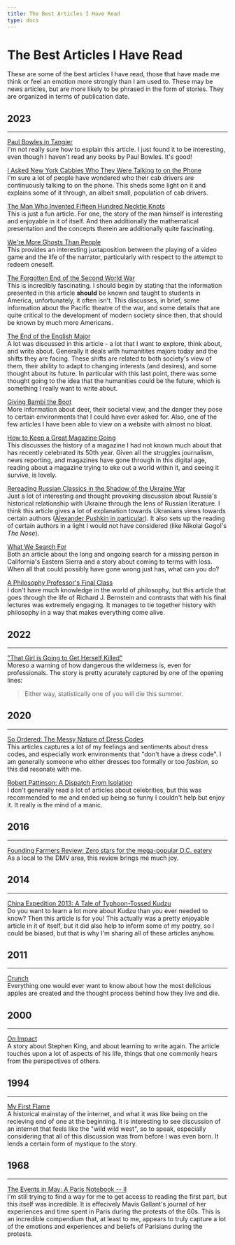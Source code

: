 ```yaml
---
title: The Best Articles I Have Read
type: docs
---
```


# The Best Articles I Have Read 

These are some of the best articles I have read, those that have made me think or feel an emotion
more strongly than I am used to. These may be news articles, but are more likely to be phrased in the
form of stories. They are organized in terms of publication date.


## 2023
___
[Paul Bowles in Tangier](https://www.theparisreview.org/blog/2023/11/21/paul-bowles-in-tangier/)  
I'm not really sure how to explain this article. I just found it to be interesting, even though I haven't read any books by Paul Bowles. It's good!

[I Asked New York Cabbies Who They Were Talking to on the Phone](https://www.vice.com/en/article/exq85k/who-the-hell-are-taxi-drivers-always-talking-to-on-the-phone-1117)  
I'm sure a lot of people have wondered who their cab drivers are continuously talking to on the phone. This sheds some light on it and explains some of it through, an albeit small, population of cab drivers.

[The Man Who Invented Fifteen Hundred Necktie Knots](https://www.newyorker.com/culture/annals-of-inquiry/the-man-who-invented-fifteen-hundred-necktie-knots)  
This is just a fun article. For one, the story of the man himself is interesting and enjoyable in it of itself. And then additionally the mathematical presentation and the concepts therein are additionally quite fascinating.

[We're More Ghosts Than People](https://www.theparisreview.org/blog/2023/10/16/were-more-ghosts-than-people/)  
This provides an interesting juxtaposition between the playing of a video game and the life of the narrator, particularly with respect to the attempt to redeem oneself.

[The Forgotten End of the Second World War](https://www.spectator.co.uk/article/the-forgotten-end-of-the-second-world-war/)  
This is incredibly fascinating. I should begin by stating that the information presented in this article **should** be known and taught to students in America, unfortunately, it often isn't. This discusses, in brief, some information about the Pacific theatre of the war, and some details that are quite critical to the development of modern society since then, that should be known by much more Americans.

[The End of the English Major](https://www.newyorker.com/magazine/2023/03/06/the-end-of-the-english-major?utm_source=pocket_saves)  
A lot was discussed in this article - a lot that I want to explore, think about, and write about. Generally it
deals with humanitites majors today and the shifts they are facing. These shifts are related to both society's view of them,
their ability to adapt to changing interests (and desires), and some thought about its future. In particular with this last
point, there was some thought going to the idea that the humanities could be the future, which is something I really want
to write about.

[Giving Bambi the Boot](https://hakaimagazine.com/features/giving-bambi-the-boot/?utm_source=pocket_saves)  
More information about deer, their societal view, and the danger they pose to certain environments that I could have ever 
asked for. Also, one of the few articles I have been able to view on a website with almost no bloat.

[How to Keep a Great Magazine Going](https://www.texasmonthly.com/the-stand-up-desk/how-texas-monthly-magazine-kept-publishing-50-year-anniversary/?utm_source=pocket_saves)  
This discusses the history of a magazine I had not known much about that has recently celebrated its 50th year. Given
all the struggles journalism, news reporting, and magazines have gone through in this digital age, reading about a 
magazine trying to eke out a world within it, and seeing it survive, is lovely.  

[Rereading Russian Classics in the Shadow of the Ukraine War](https://www.newyorker.com/magazine/2023/01/30/rereading-russian-classics-in-the-shadow-of-the-ukraine-war?utm_source=pocket_saves)  
Just a lot of interesting and thought provoking discussion about Russia's historical relationship with Ukraine
through the lens of Russian literature. I think this article gives a lot of explanation towards Ukranians views towards
certain authors ([Alexander Pushkin in particular](https://en.wikipedia.org/wiki/Demolition_of_monuments_to_Alexander_Pushkin_in_Ukraine)).
It also sets up the reading of certain authors in a light I would not have considered (like Nikolai Gogol's *The Nose*).

[What We Search For](http://www.alpinist.com/doc/web23w/wfeature-a80-full-value-what-we-search-for?utm_source=pocket_saves)  
Both an article about the long and ongoing search for a missing person in California's Eastern Sierra and a story about
coming to terms with loss. When all that could possibly have gone wrong just has, what can you do?  

[A Philosophy Professor's Final Class](https://www.newyorker.com/culture/annals-of-inquiry/a-philosophy-professors-final-class?utm_source=pocket_saves)  
I don't have much knowledge in the world of philosophy, but this article that goes through the life of Richard J.
Bernstein and contrasts that with his final lectures was extremely engaging. It manages to tie together history with
philosophy in a way that makes everything come alive.

## 2022
___
["That Girl is Going to Get Herself Killed"](https://longreads.com/2022/11/15/death-in-national-parks/)  
Moreso a warning of how dangerous the wilderness is, even for professionals. The story is pretty acurately captured
by one of the opening lines:
> Either way, statistically one of you will die this summer.  

## 2020
___
[So Ordered: The Messy Nature of Dress Codes](https://dieworkwear.com/2020/08/13/so-ordered-the-messy-nature-of-dress-codes/)  
This articles captures a lot of my feelings and sentiments about dress codes, and especially work environments that 
"don't have a dress code". I am generally someone who either dresses too formally or too *fashion*, so this did 
resonate with me.  

[Robert Pattinson: A Dispatch From Isolation](https://www.gq.com/story/robert-pattinson-on-batman-tenet-isolation-june-cover)  
I don't generally read a lot of articles about celebrities, but this was recommended to me and ended up being so funny
I couldn't help but enjoy it. It really is the mind of a manic.  

## 2016
___
[Founding Farmers Review: Zero stars for the mega-popular D.C. eatery](https://www.washingtonpost.com/lifestyle/food/founding-farmers-review-where-the-biggest-temptation-is-to-leave/2016/06/01/76b2c844-204e-11e6-9e7f-57890b612299_story.html)  
As a local to the DMV area, this review brings me much joy.

## 2014
___
[China Expedition 2013: A Tale of Typhoon-Tossed Kudzu](https://nmnh.typepad.com/the_plant_press/2014/05/china-expedition-2013-a-tale-of-typhoon-tossed-kudzu-by-ashley-n-egan.html)  
Do you want to learn a lot more about Kudzu than you ever needed to know? Then this article is for you! This actually 
was a pretty enjoyable article in it of itself, but it did also help to inform some of my poetry, so I could be biased,
but that is why I'm sharing all of these articles anyhow.

## 2011
___  
[Crunch](https://www.newyorker.com/magazine/2011/11/21/crunch)  
Everything one would ever want to know about how the most delicious apples are created and the thought process
behind how they live and die.

## 2000
___
[On Impact](https://www.newyorker.com/magazine/2000/06/19/on-impact?intcid=inline_amp&utm_source=pocket_saves)    
A story about Stephen King, and about learning to write again. The article touches upon a lot of aspects of his life,
things that one commonly hears from the perspectives of others.

## 1994
___
[My First Flame](https://www.newyorker.com/magazine/1994/06/06/my-first-flame)   
A historical mainstay of the internet, and what it was like being on the recieving end of one at the beginning. It is
interesting to see discussion of an internet that feels like the "wild wild west", so to speak, especially considering 
that all of this discussion was from before I was even born. It lends a certain form of mystique to the story.

## 1968
___
[The Events in May: A Paris Notebook -- II](https://www.newyorker.com/magazine/1968/09/21/the-events-in-may-a-paris-notebook-ii)  
I'm still trying to find a way for me to get access to reading the first part, but this itself was incredible. It is
effecively Mavis Gallant's journal of her experiences and time spent in Paris during the protests of the 60s. This is an 
incredible compendium that, at least to me, appears to truly capture a lot of the emotions and experiences and beliefs
of Parisians during the protests.
